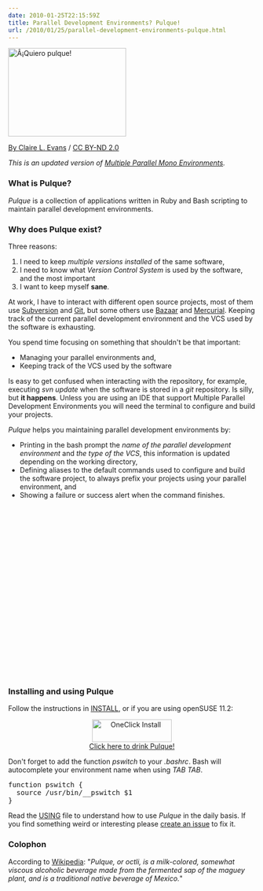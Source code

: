 ```yaml
---
date: 2010-01-25T22:15:59Z
title: Parallel Development Environments? Pulque!
url: /2010/01/25/parallel-development-environments-pulque.html
---
```


<p><a href="http://www.flickr.com/photos/astro-dudes/2735367731/"><img title="Â¡Quiero pulque! by Claire L. Evans" src="http://farm4.static.flickr.com/3108/2735367731_73c00175a0_m.jpg" alt="Â¡Quiero pulque!" width="240" height="180" /></a></p>
<p><a rel="cc:attributionURL" href="http://www.flickr.com/photos/astro-dudes/">By Claire L. Evans</a> / <a rel="license" href="http://creativecommons.org/licenses/by-nd/2.0/">CC BY-ND 2.0</a></p>
<p><em>This is an updated version of <a href="/2009/07/01/multiple-parallel-mono-environments/">Multiple Parallel Mono Environments</a>.</em></p>
<h3>What is Pulque?</h3>
<p><em>Pulque</em> is a collection of applications written in Ruby and Bash scripting to maintain parallel development environments.</p>
<h3>Why does Pulque exist?</h3>
<p>Three reasons:</p>
<ol>
<li>I need to keep <em>multiple versions installed</em> of the same software,</li>
<li>I need to know what <em>Version Control System</em> is used by the software, and the most important</li>
<li>I want to keep myself <strong>sane</strong>.</li>
</ol>
<p>At work, I have to interact with different open source projects, most of them use <a href="http://subversion.tigris.org/">Subversion</a> and <a href="http://git-scm.com/">Git</a>, but some others use <a href="http://bazaar.canonical.com/en/">Bazaar</a> and <a href="http://mercurial.selenic.com/">Mercurial</a>. Keeping track of the current parallel development environment and the VCS used by the software is exhausting.</p>
<p>You spend time focusing on something that shouldn't be that important: </p>
<ul>
<li>Managing your parallel environments and,</li>
<li>Keeping track of the VCS used by the software</li>
</ul>
<p>Is easy to get confused when interacting with the repository, for example, executing <em>svn update</em> when the software is stored in a <em>git</em> repository. Is silly, but <strong>it happens</strong>. Unless you are using an IDE that support Multiple Parallel Development Environments you will need the terminal to configure and build your projects.</p>
<p><em>Pulque</em> helps you maintaining parallel development environments by: </p>
<ul>
<li>Printing in the bash prompt the <em>name of the parallel development environment</em> and <em>the type of the VCS</em>, this information is updated depending on the working directory, </li>
<li>Defining aliases to the default commands used to configure and build the software project, to always prefix your projects using your parallel environment, and</li>
<li>Showing a failure or success alert when the command finishes.</li>
</ul>
<p><object width="425" height="344"><param name="movie" value="http://www.youtube.com/v/Fj3dsNwWOVQ&hl=en_US&fs=1&color1=0x3a3a3a&color2=0x999999"></param><param name="allowFullScreen" value="true"></param><param name="allowscriptaccess" value="always"></param><embed src="http://www.youtube.com/v/Fj3dsNwWOVQ&hl=en_US&fs=1&color1=0x3a3a3a&color2=0x999999" type="application/x-shockwave-flash" allowscriptaccess="always" allowfullscreen="true" width="425" height="344"></embed></object></p>
<h3>Installing and using Pulque</h3>
<p>Follow the instructions in <a href="http://github.com/mariocarrion/pulque/blob/master/INSTALL">INSTALL</a>, or if you are using openSUSE 11.2:</p>
<p style="text-align: center;"><a href="http://download.opensuse.org/repositories/home:/MarioCarrion/openSUSE_11.2/pulque.ymp"><img alt="OneClick Install" src="http://www.mariocarrion.com/icons/oneclick.png" title="OneClick Install" width="162" height="46" class="aligncenter"  /><br />Click here to drink Pulque!</a></p>
<p>Don't forget to add the function <em>pswitch</em> to your <em>.bashrc</em>. Bash will autocomplete your environment name when using <em>TAB TAB</em>.</p>
<pre class="brush:bash">
function pswitch {
  source /usr/bin/__pswitch $1
}
</pre>
<p>Read the <a href="http://github.com/mariocarrion/pulque/blob/master/USING">USING</a> file to understand how to use <em>Pulque</em> in the daily basis. If you find something weird or interesting please <a href="http://github.com/mariocarrion/pulque/issues">create an issue</a> to fix it.</p>
<h3>Colophon</h3>
<p>According to <a href="http://en.wikipedia.org/wiki/Pulque ">Wikipedia</a>: "<em>Pulque, or octli, is a milk-colored, somewhat viscous alcoholic beverage made from the fermented sap of the maguey plant, and is a traditional native beverage of Mexico.</em>"</p>
